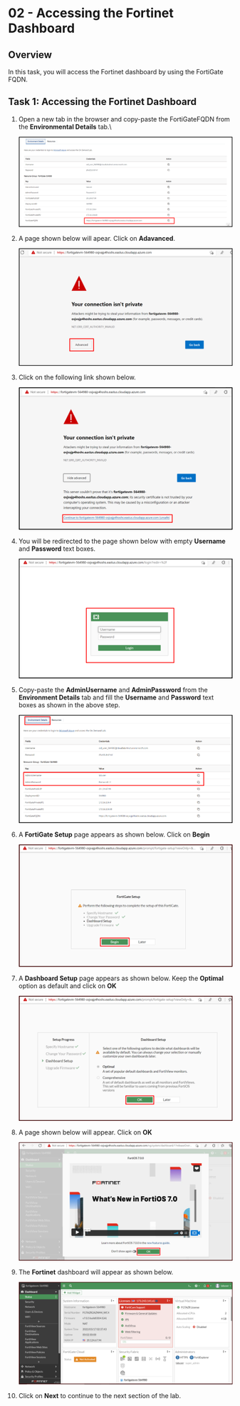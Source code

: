 # 02 - Accessing the Fortinet Dashboard 

## Overview 

In this task, you will access the Fortinet dashboard by using the FortiGate FQDN.

## Task 1: Accessing the Fortinet Dashboard 

 1. Open a new tab in the browser and copy-paste the FortiGateFQDN from the **Environmental Details** tab.\
 
     ![](../images/image_600.png)
     
 2. A page shown below will apear. Click on **Adavanced**.

     ![](../images/image_601.png)
     
 3. Click on the following link shown below.

     ![](../images/image_602.png)
     
 4. You will be redirected to the page shown below with empty **Username** and **Password** text boxes.

     ![](../images/image_603.png)
     
 5. Copy-paste the **AdminUsername** and **AdminPassword** from the **Environment Details** tab and fill the **Username** and **Password** text boxes as shown in the above step. 

     ![](../images/image_604.png)
     
 6. A **FortiGate Setup** page appears as shown below. Click on **Begin**

     ![](../images/image_605.png)
     
 7. A **Dashboard Setup** page appears as shown below. Keep the **Optimal** option as default and click on **OK**

     ![](../images/image_606.png)
     
 8. A page shown below will appear. Click on **OK** 

     ![](../images/image_607.png)

 9. The **Fortinet** dashboard will appear as shown below.

     ![](../images/image_608.png)
     
 10. Click on **Next** to continue to the next section of the lab.
     

